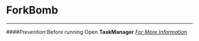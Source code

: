 # ForkBomb
***
####_Prevention_:Before running Open **TaskManager**
[_For More Information_](https://en.wikipedia.org/wiki/Fork_bomb)
